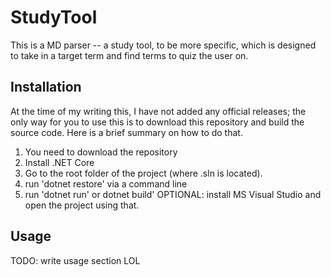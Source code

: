 # StudyTool

This is a MD parser -- a study tool, to be more specific, which is designed to take in a target term and find terms to quiz the user on. 

## Installation
At the time of my writing this, I have not added any official releases; the only way for you to use this is to download this repository and build the source code. 
Here is a brief summary on how to do that.

1. You need to download the repository
2. Install .NET Core
3. Go to the root folder of the project (where .sln is located).
4. run 'dotnet restore' via a command line
5. run 'dotnet run' or dotnet build'
OPTIONAL: install MS Visual Studio and open the project using that.

## Usage
TODO: write usage section LOL
